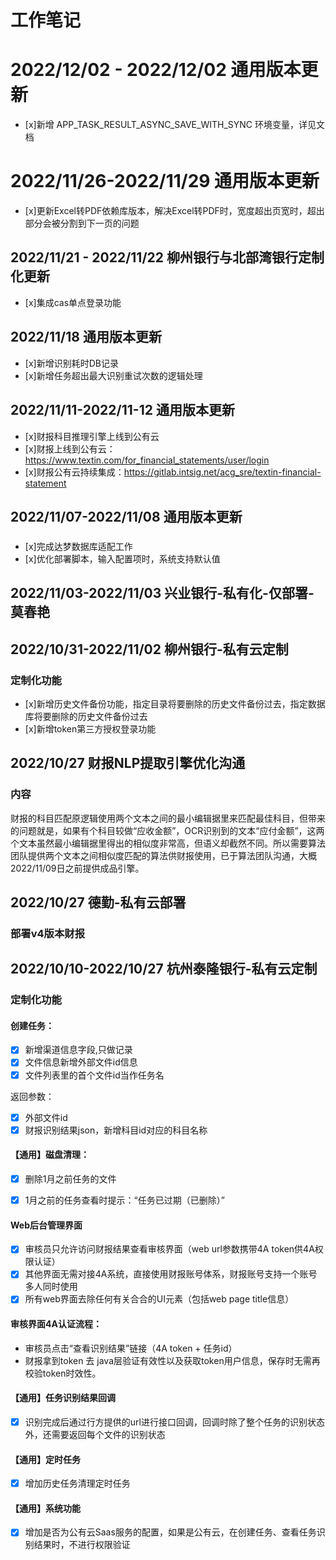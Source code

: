 # 工作笔记

# 2022/12/02 - 2022/12/02 通用版本更新
- [x]新增 APP_TASK_RESULT_ASYNC_SAVE_WITH_SYNC 环境变量，详见文档

# 2022/11/26-2022/11/29 通用版本更新
- [x]更新Excel转PDF依赖库版本，解决Excel转PDF时，宽度超出页宽时，超出部分会被分割到下一页的问题

## 2022/11/21 - 2022/11/22 柳州银行与北部湾银行定制化更新
- [x]集成cas单点登录功能

## 2022/11/18 通用版本更新
- [x]新增识别耗时DB记录
- [x]新增任务超出最大识别重试次数的逻辑处理


## 2022/11/11-2022/11-12 通用版本更新
- [x]财报科目推理引擎上线到公有云
- [x]财报上线到公有云：https://www.textin.com/for_financial_statements/user/login
- [x]财报公有云持续集成：https://gitlab.intsig.net/acg_sre/textin-financial-statement

## 2022/11/07-2022/11/08 通用版本更新
### 
- [x]完成达梦数据库适配工作
- [x]优化部署脚本，输入配置项时，系统支持默认值

## 2022/11/03-2022/11/03 兴业银行-私有化-仅部署-莫春艳

## 2022/10/31-2022/11/02 柳州银行-私有云定制
### 定制化功能
- [x]新增历史文件备份功能，指定目录将要删除的历史文件备份过去，指定数据库将要删除的历史文件备份过去
- [x]新增token第三方授权登录功能

## 2022/10/27 财报NLP提取引擎优化沟通
### 内容
财报的科目匹配原逻辑使用两个文本之间的最小编辑据里来匹配最佳科目，但带来的问题就是，如果有个科目较做“应收金额”，OCR识别到的文本“应付金额”，这两个文本虽然最小编辑据里得出的相似度非常高，但语义却截然不同。所以需要算法团队提供两个文本之间相似度匹配的算法供财报使用，已于算法团队沟通，大概2022/11/09日之前提供成品引擎。

## 2022/10/27 德勤-私有云部署
### 部署v4版本财报

## 2022/10/10-2022/10/27 杭州泰隆银行-私有云定制
### 定制化功能
#### 创建任务：
- [x] 新增渠道信息字段,只做记录
- [x] 文件信息新增外部文件id信息
- [x] 文件列表里的首个文件id当作任务名

返回参数：
- [x] 外部文件id
- [x] 财报识别结果json，新增科目id对应的科目名称

#### 【通用】磁盘清理：
- [x] 删除1月之前任务的文件
- [x] 1月之前的任务查看时提示：“任务已过期（已删除）”


#### Web后台管理界面
- [x] 审核员只允许访问财报结果查看审核界面（web url参数携带4A token供4A权限认证）
- [x] 其他界面无需对接4A系统，直接使用财报账号体系，财报账号支持一个账号多人同时使用
- [x] 所有web界面去除任何有关合合的UI元素（包括web page title信息）

#### 审核界面4A认证流程：
* 审核员点击“查看识别结果”链接（4A token + 任务id）
* 财报拿到token 去 java层验证有效性以及获取token用户信息，保存时无需再校验token时效性。

#### 【通用】任务识别结果回调
- [x] 识别完成后通过行方提供的url进行接口回调，回调时除了整个任务的识别状态外，还需要返回每个文件的识别状态

#### 【通用】定时任务
- [x] 增加历史任务清理定时任务

#### 【通用】系统功能
- [x] 增加是否为公有云Saas服务的配置，如果是公有云，在创建任务、查看任务识别结果时，不进行权限验证
